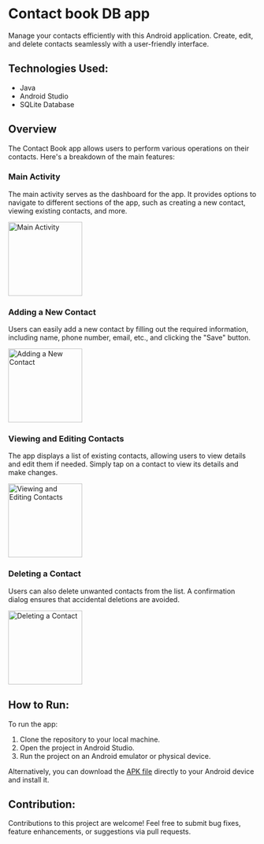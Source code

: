 # Contact book DB app

Manage your contacts efficiently with this Android application. Create, edit, and delete contacts seamlessly with a user-friendly interface.

## Technologies Used:

- Java
- Android Studio
- SQLite Database

## Overview

The Contact Book app allows users to perform various operations on their contacts. Here's a breakdown of the main features:

### Main Activity

The main activity serves as the dashboard for the app. It provides options to navigate to different sections of the app, such as creating a new contact, viewing existing contacts, and more.

<img src="/images/contactbook_main_activity.png" alt="Main Activity" width="150"/>

### Adding a New Contact

Users can easily add a new contact by filling out the required information, including name, phone number, email, etc., and clicking the "Save" button.

<img src="/images/contactbook_adding_contact.png" alt="Adding a New Contact" width="150"/>

### Viewing and Editing Contacts

The app displays a list of existing contacts, allowing users to view details and edit them if needed. Simply tap on a contact to view its details and make changes.

<img src="/images/contactbook_edit_contact.png" alt="Viewing and Editing Contacts" width="150"/>

### Deleting a Contact

Users can also delete unwanted contacts from the list. A confirmation dialog ensures that accidental deletions are avoided.

<img src="/images/contactbook_delete_contact.png" alt="Deleting a Contact" width="150"/>

## How to Run:

To run the app:

1. Clone the repository to your local machine.
2. Open the project in Android Studio.
3. Run the project on an Android emulator or physical device.

Alternatively, you can download the [APK file](app-debug.apk) directly to your Android device and install it.

## Contribution:

Contributions to this project are welcome! Feel free to submit bug fixes, feature enhancements, or suggestions via pull requests.
